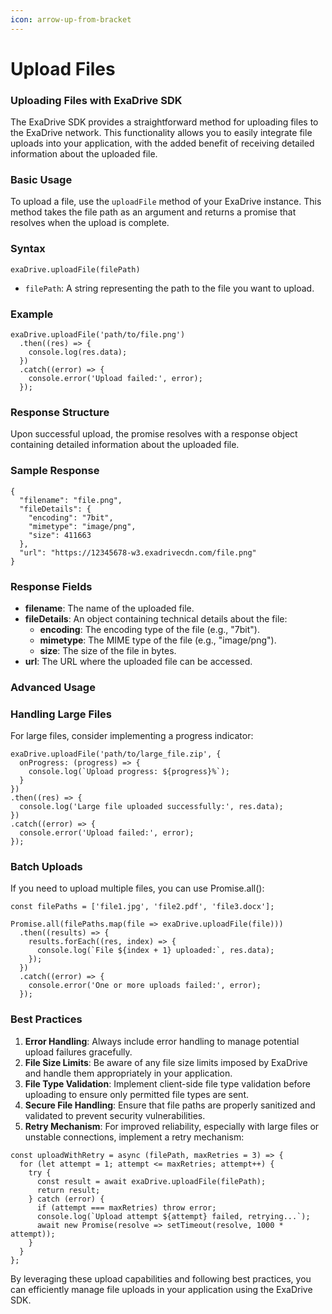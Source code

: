 ```yaml
---
icon: arrow-up-from-bracket
---
```


# Upload Files

### Uploading Files with ExaDrive SDK

The ExaDrive SDK provides a straightforward method for uploading files to the ExaDrive network. This functionality allows you to easily integrate file uploads into your application, with the added benefit of receiving detailed information about the uploaded file.

### Basic Usage

To upload a file, use the `uploadFile` method of your ExaDrive instance. This method takes the file path as an argument and returns a promise that resolves when the upload is complete.

### Syntax

```
exaDrive.uploadFile(filePath)
```

* `filePath`: A string representing the path to the file you want to upload.

### Example

```
exaDrive.uploadFile('path/to/file.png')
  .then((res) => {
    console.log(res.data);
  })
  .catch((error) => {
    console.error('Upload failed:', error);
  });
```

### Response Structure

Upon successful upload, the promise resolves with a response object containing detailed information about the uploaded file.

### Sample Response

```
{
  "filename": "file.png",
  "fileDetails": {
    "encoding": "7bit",
    "mimetype": "image/png",
    "size": 411663
  },
  "url": "https://12345678-w3.exadrivecdn.com/file.png"
}
```

### Response Fields

* **filename**: The name of the uploaded file.
* **fileDetails**: An object containing technical details about the file:
  * **encoding**: The encoding type of the file (e.g., "7bit").
  * **mimetype**: The MIME type of the file (e.g., "image/png").
  * **size**: The size of the file in bytes.
* **url**: The URL where the uploaded file can be accessed.



### Advanced Usage

### Handling Large Files

For large files, consider implementing a progress indicator:

```
exaDrive.uploadFile('path/to/large_file.zip', {
  onProgress: (progress) => {
    console.log(`Upload progress: ${progress}%`);
  }
})
.then((res) => {
  console.log('Large file uploaded successfully:', res.data);
})
.catch((error) => {
  console.error('Upload failed:', error);
});
```

### Batch Uploads

If you need to upload multiple files, you can use Promise.all():

```
const filePaths = ['file1.jpg', 'file2.pdf', 'file3.docx'];

Promise.all(filePaths.map(file => exaDrive.uploadFile(file)))
  .then((results) => {
    results.forEach((res, index) => {
      console.log(`File ${index + 1} uploaded:`, res.data);
    });
  })
  .catch((error) => {
    console.error('One or more uploads failed:', error);
  });
```

### Best Practices

1. **Error Handling**: Always include error handling to manage potential upload failures gracefully.
2. **File Size Limits**: Be aware of any file size limits imposed by ExaDrive and handle them appropriately in your application.
3. **File Type Validation**: Implement client-side file type validation before uploading to ensure only permitted file types are sent.
4. **Secure File Handling**: Ensure that file paths are properly sanitized and validated to prevent security vulnerabilities.
5. **Retry Mechanism**: For improved reliability, especially with large files or unstable connections, implement a retry mechanism:

```
const uploadWithRetry = async (filePath, maxRetries = 3) => {
  for (let attempt = 1; attempt <= maxRetries; attempt++) {
    try {
      const result = await exaDrive.uploadFile(filePath);
      return result;
    } catch (error) {
      if (attempt === maxRetries) throw error;
      console.log(`Upload attempt ${attempt} failed, retrying...`);
      await new Promise(resolve => setTimeout(resolve, 1000 * attempt));
    }
  }
};
```

By leveraging these upload capabilities and following best practices, you can efficiently manage file uploads in your application using the ExaDrive SDK.



